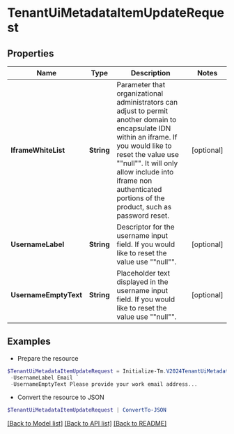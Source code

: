 # TenantUiMetadataItemUpdateRequest
## Properties

Name | Type | Description | Notes
------------ | ------------- | ------------- | -------------
**IframeWhiteList** | **String** | Parameter that organizational administrators can adjust to permit another domain to encapsulate IDN within an iframe. If you would like to reset the value use &quot;&quot;null&quot;&quot;. It will only allow include into iframe non authenticated portions of the product, such as password reset. | [optional] 
**UsernameLabel** | **String** | Descriptor for the username input field. If you would like to reset the value use &quot;&quot;null&quot;&quot;. | [optional] 
**UsernameEmptyText** | **String** | Placeholder text displayed in the username input field. If you would like to reset the value use &quot;&quot;null&quot;&quot;. | [optional] 

## Examples

- Prepare the resource
```powershell
$TenantUiMetadataItemUpdateRequest = Initialize-Tm.V2024TenantUiMetadataItemUpdateRequest  -IframeWhiteList http://example.com http://example2.com `
 -UsernameLabel Email `
 -UsernameEmptyText Please provide your work email address...
```

- Convert the resource to JSON
```powershell
$TenantUiMetadataItemUpdateRequest | ConvertTo-JSON
```

[[Back to Model list]](../README.md#documentation-for-models) [[Back to API list]](../README.md#documentation-for-api-endpoints) [[Back to README]](../README.md)

